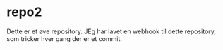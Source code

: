 # repo2
Dette er et øve repository.
JEg har lavet en webhook til dette repository, som tricker hver gang der er et commit.

